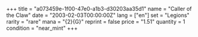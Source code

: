 +++
title = "a073459e-1f00-47e0-a1b3-d30203aa35d1"
name = "Caller of the Claw"
date = "2003-02-03T00:00:00Z"
lang = ["en"]
set = "Legions"
rarity = "rare"
mana = "{2}{G}"
reprint = false
price = "1.51"
quantity = 1
condition = "near_mint"
+++
